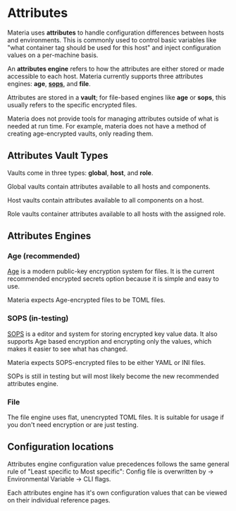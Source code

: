 # Attributes

Materia uses **attributes** to handle configuration differences between hosts and environments. This is commonly used to control basic variables like "what container tag should be used for this host" and inject configuration values on a per-machine basis.

An **attributes engine** refers to how the attributes are either stored or made accessible to each host. Materia currently supports three attributes engines: **age**, [**sops**](https://github.com/getsops/sops), and **file**.

Attributes are stored in a **vault**; for file-based engines like **age** or **sops**, this usually refers to the specific encrypted files.

Materia does not provide tools for managing attributes outside of what is needed at run time. For example, materia does not have a method of creating age-encrypted vaults, only reading them.

## Attributes Vault Types

Vaults come in three types: **global**, **host**, and **role**.

Global vaults contain attributes available to all hosts and components.

Host vaults contain attributes available to all components on a host.

Role vaults container attributes available to all hosts with the assigned role.

## Attributes Engines

### Age (recommended)

[Age](https://github.com/FiloSottile/age) is a modern public-key encryption system for files. It is the current recommended encrypted secrets option because it is simple and easy to use.

Materia expects Age-encrypted files to be TOML files.

### SOPS (in-testing)

[SOPS](https://github.com/getsops/sops) is a editor and system for storing encrypted key value data. It also supports Age based encryption and encrypting only the values, which makes it easier to see what has changed.

Materia expects SOPS-encrypted files to be either YAML or INI files.

SOPs is still in testing but will most likely become the new recommended attributes engine.

### File

The file engine uses flat, unencrypted TOML files. It is suitable for usage if you don't need encryption or are just testing.


## Configuration locations

Attributes engine configuration value precedences follows the same general rule of "Least specific to Most specific": Config file is overwritten by -> Environmental Variable -> CLI flags.

Each attributes engine has it's own configuration values that can be viewed on their individual reference pages.

